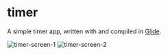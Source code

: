 # timer
A simple timer app, written with and compiled in [Glide](https://github.com/StormTersteeg/Python-Glide-Framework).

![timer-screen-1](https://user-images.githubusercontent.com/42808385/196684012-8634e7a3-7ee0-4327-8f0b-595480aa10c4.png)
![timer-screen-2](https://user-images.githubusercontent.com/42808385/196684017-2f302de6-c2af-4de3-b3e6-439cfc62e847.png)
